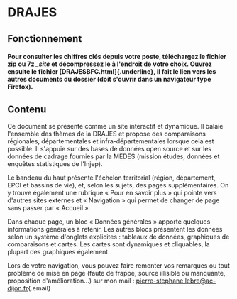 # DRAJES


## Fonctionnement

#### Pour consulter les chiffres clés depuis votre poste, téléchargez le fichier zip ou 7z ***\_site*** et décompressez le à l'endroit de votre choix. Ouvrez ensuite le fichier [**DRAJESBFC.html**]{.underline}, il fait le lien vers les autres documents du dossier (doit s'ouvrir dans un navigateur type Firefox).

## Contenu

Ce document se présente comme un site interactif et dynamique. Il balaie l'ensemble des thèmes de la DRAJES et propose des comparaisons régionales, départementales et infra-départementales lorsque cela est possible. Il s'appuie sur des bases de données open source et sur les données de cadrage fournies par la MEDES (mission études, données et enquêtes statistiques de l'Injep).

Le bandeau du haut présente l'échelon territorial (région, département, EPCI et bassins de vie), et, selon les sujets, des pages supplémentaires. On y trouve également une rubrique « Pour en savoir plus » qui pointe vers d'autres sites externes et « Navigation » qui permet de changer de page sans passer par « Accueil ».

Dans chaque page, un bloc « Données générales » apporte quelques informations générales à retenir. Les autres blocs présentent les données selon un système d'onglets explicites : tableaux de données, graphiques de comparaisons et cartes. Les cartes sont dynamiques et cliquables, la plupart des graphiques également.

Lors de votre navigation, vous pouvez faire remonter vos remarques ou tout problème de mise en page (faute de frappe, source illisible ou manquante, proposition d'amélioration...) sur mon mail : [pierre-stephane.lebre\@ac-dijon.fr](mailto:pierre-stephane.lebre@ac-dijon.fr){.email}
